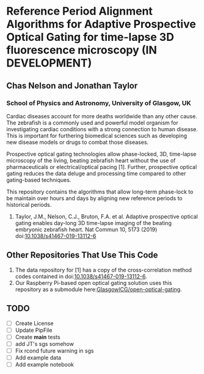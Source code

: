 # Reference Period Alignment Algorithms for Adaptive Prospective Optical Gating for time-lapse 3D fluorescence microscopy (IN DEVELOPMENT)

## Chas Nelson and Jonathan Taylor

### School of Physics and Astronomy, University of Glasgow, UK

Cardiac diseases account for more deaths worldwide than any other cause.
The zebrafish is a commonly used and powerful model organism for investigating cardiac conditions with a strong connection to human disease.
This is important for furthering biomedical sciences such as developing new disease models or drugs to combat those diseases. 

Prospective optical gating technologies allow phase-locked, 3D, time-lapse microscopy of the living, beating zebrafish heart without the use of pharmaceuticals or electrical/optical pacing [1].
Further, prospective optical gating reduces the data deluge and processing time compared to other gating-based techniques.

This repository contains the algorithms that allow long-term phase-lock to be maintain over hours and days by aligning new reference periods to historical periods.

1. Taylor, J.M., Nelson, C.J., Bruton, F.A. et al. Adaptive prospective optical gating enables day-long 3D time-lapse imaging of the beating embryonic zebrafish heart. Nat Commun 10, 5173 (2019) doi:[10.1038/s41467-019-13112-6](https://dx.doi.org/10.1038/s41467-019-13112-6)

## Other Repositories That Use This Code

1. The data repository for [1] has a copy of the cross-correlation method codes contained in doi:[10.1038/s41467-019-13112-6](http://dx.doi.org/10.1038/s41467-019-13112-6).
2. Our Raspberry Pi-based open optical gating solution uses this repository as a submodule here:[GlasgowICG/open-optical-gating](https://github.com/Glasgow-ICG/open-optical-gating).

## TODO

- [ ] Create License
- [ ] Update PipFile
- [ ] Create __main__ tests
- [ ] add JT's sgs somehow
- [ ] Fix rcond future warning in sgs
- [ ] Add example data
- [ ] Add example notebook
